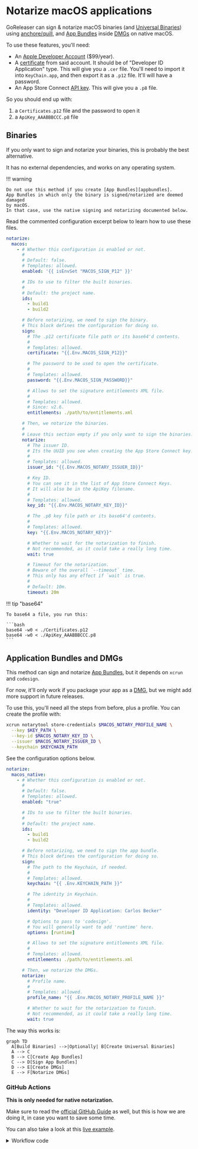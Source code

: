 # Notarize macOS applications

GoReleaser can sign & notarize macOS binaries
(and [Universal Binaries][unibin]) using [anchore/quill][quill], and
[App Bundles][appbundles] inside [DMGs][DMG] on native macOS.

To use these features, you'll need:

- An [Apple Developer Account](https://developer.apple.com/) ($99/year).
- A [certificate](https://developer.apple.com/account/resources/certificates/add)
  from said account. It should be of "Developer ID Application" type.
  This will give you a `.cer` file. You'll need to import it into
  `KeyChain.app`, and then export it as a `.p12` file. It'll will have a
  password.
- An App Store Connect
  [API key](https://appstoreconnect.apple.com/access/integrations/api/new).
  This will give you a `.p8` file.

So you should end up with:

1. a `Certificates.p12` file and the password to open it
1. a `ApiKey_AAABBBCCC.p8` file

## Binaries

If you only want to sign and notarize your binaries, this is probably the best
alternative.

It has no external dependencies, and works on any operating system.

!!! warning

    Do not use this method if you create [App Bundles][appbundles].
    App Bundles in which only the binary is signed/notarized are deemed damaged
    by macOS.
    In that case, use the native signing and notarizing documented below.

Read the commented configuration excerpt below to learn how to use these files.

```yaml title=".goreleaser.yaml"
notarize:
  macos:
    - # Whether this configuration is enabled or not.
      #
      # Default: false.
      # Templates: allowed.
      enabled: '{{ isEnvSet "MACOS_SIGN_P12" }}'

      # IDs to use to filter the built binaries.
      #
      # Default: the project name.
      ids:
        - build1
        - build2

      # Before notarizing, we need to sign the binary.
      # This block defines the configuration for doing so.
      sign:
        # The .p12 certificate file path or its base64'd contents.
        #
        # Templates: allowed.
        certificate: "{{.Env.MACOS_SIGN_P12}}"

        # The password to be used to open the certificate.
        #
        # Templates: allowed.
        password: "{{.Env.MACOS_SIGN_PASSWORD}}"

        # Allows to set the signature entitlements XML file.
        #
        # Templates: allowed.
        # Since: v2.6.
        entitlements: ./path/to/entitlements.xml

      # Then, we notarize the binaries.
      #
      # Leave this section empty if you only want to sign the binaries. (<!-- md:version-inline v2.1 -->).
      notarize:
        # The issuer ID.
        # Its the UUID you see when creating the App Store Connect key.
        #
        # Templates: allowed.
        issuer_id: "{{.Env.MACOS_NOTARY_ISSUER_ID}}"

        # Key ID.
        # You can see it in the list of App Store Connect Keys.
        # It will also be in the ApiKey filename.
        #
        # Templates: allowed.
        key_id: "{{.Env.MACOS_NOTARY_KEY_ID}}"

        # The .p8 key file path or its base64'd contents.
        #
        # Templates: allowed.
        key: "{{.Env.MACOS_NOTARY_KEY}}"

        # Whether to wait for the notarization to finish.
        # Not recommended, as it could take a really long time.
        wait: true

        # Timeout for the notarization.
        # Beware of the overall `--timeout` time.
        # This only has any effect if `wait` is true.
        #
        # Default: 10m.
        timeout: 20m
```

<!-- md:templates -->

!!! tip "base64"

    To base64 a file, you run this:

    ```bash
    base64 -w0 < ./Certificates.p12
    base64 -w0 < ./ApiKey_AAABBBCCC.p8
    ```

## Application Bundles and DMGs

<!-- md:version v2.8-unreleased -->
<!-- md:pro -->

This method can sign and notarize [App Bundles][appbundles], but it depends on
`xcrun` and `codesign`.

For now, it'll only work if you package your app as a [DMG][DMG], but we might
add more support in future releases.

To use this, you'll need all the steps from before, plus a profile.
You can create the profile with:

```bash
xcrun notarytool store-credentials $MACOS_NOTARY_PROFILE_NAME \
  --key $KEY_PATH \
  --key-id $MACOS_NOTARY_KEY_ID \
  --issuer $MACOS_NOTARY_ISSUER_ID \
  --keychain $KEYCHAIN_PATH
```

See the configuration options below.

```yaml title=".goreleaser.yaml"
notarize:
  macos_native:
    - # Whether this configuration is enabled or not.
      #
      # Default: false.
      # Templates: allowed.
      enabled: "true"

      # IDs to use to filter the built binaries.
      #
      # Default: the project name.
      ids:
        - build1
        - build2

      # Before notarizing, we need to sign the app bundle.
      # This block defines the configuration for doing so.
      sign:
        # The path to the Keychain, if needed.
        #
        # Templates: allowed.
        keychain: "{{ .Env.KEYCHAIN_PATH }}"

        # The identity in Keychain.
        #
        # Templates: allowed.
        identity: "Developer ID Application: Carlos Becker"

        # Options to pass to 'codesign'.
        # You will generally want to add 'runtime' here.
        options: [runtime]

        # Allows to set the signature entitlements XML file.
        #
        # Templates: allowed.
        entitlements: ./path/to/entitlements.xml

      # Then, we notarize the DMGs.
      notarize:
        # Profile name.
        #
        # Templates: allowed.
        profile_name: "{{ .Env.MACOS_NOTARY_PROFILE_NAME }}"

        # Whether to wait for the notarization to finish.
        # Not recommended, as it could take a really long time.
        wait: true
```

The way this works is:

```mermaid
graph TD
  A[Build Binaries] -->|Optionally| B[Create Universal Binaries]
  A --> C
  B --> C[Create App Bundles]
  C --> D[Sign App Bundles]
  D --> E[Create DMGs]
  E --> F[Notarize DMGs]
```

### GitHub Actions

**This is only needed for native notarization.**

Make sure to read the [official GitHub Guide][gh-guide] as well, but this is how
we are doing it, in case you want to save some time.

You can also take a look at this
[live example](https://github.com/goreleaser/example-notarized-apps).

<details>
  <summary>Workflow code</summary>

```yaml title=".github/workflows/release.yml"
name: goreleaser
# ...

jobs:
  goreleaser:
    runs-on: macos-latest # only on macos
    env:
      # The base64 of the contents of your '.p12' key.
      MACOS_SIGN_P12: ${{ secrets.MACOS_SIGN_P12 }}

      # The password to open the '.p12' key.
      MACOS_SIGN_PASSWORD: ${{ secrets.MACOS_SIGN_PASSWORD }}

      # A password for our temporary keychain
      KEYCHAIN_PASSWORD: ${{ secrets.KEYCHAIN_PASSWORD }}

      # The profile name to create and use for notarization.
      MACOS_NOTARY_PROFILE_NAME: ${{ secrets.MACOS_NOTARY_PROFILE_NAME }}

      # The base64 of the contents of your '.p8' key.
      MACOS_NOTARY_KEY: ${{ secrets.MACOS_NOTARY_KEY }}

      # The ID of the '.p8' key.
      # You can find it in the filename, as well as the Apple Developer Portal
      # website.
      MACOS_NOTARY_KEY_ID: ${{ secrets.MACOS_NOTARY_KEY_ID }}

      # The issuer UUID.
      # You can find it in the Apple Developer Portal website.
      MACOS_NOTARY_ISSUER_ID: ${{ secrets.MACOS_NOTARY_ISSUER_ID }}
    steps:
      # ...
      - name: "setup-keychain"
        run: |
          # create variables
          CERTIFICATE_PATH=$RUNNER_TEMP/goreleaser.p12
          KEY_PATH=$RUNNER_TEMP/goreleaser.p8
          KEYCHAIN_PATH=$RUNNER_TEMP/goreleaser.keychain-db

          # import certificate and key from secrets
          echo -n "$MACOS_SIGN_P12" | base64 --decode -o $CERTIFICATE_PATH
          echo -n "$MACOS_NOTARY_KEY" | base64 --decode -o $KEY_PATH

          # create temporary keychain
          security create-keychain -p "$KEYCHAIN_PASSWORD" $KEYCHAIN_PATH
          security set-keychain-settings -lut 21600 $KEYCHAIN_PATH
          security unlock-keychain -p "$KEYCHAIN_PASSWORD" $KEYCHAIN_PATH

          # import certificate to keychain
          security import $CERTIFICATE_PATH -P "$MACOS_SIGN_PASSWORD" -A -t cert -f pkcs12 -k $KEYCHAIN_PATH
          security set-key-partition-list -S apple-tool:,apple: -k "$KEYCHAIN_PASSWORD" $KEYCHAIN_PATH
          security list-keychain -d user -s $KEYCHAIN_PATH

          # create notary profile
          xcrun notarytool store-credentials "$MACOS_NOTARY_PROFILE_NAME" \
            --key "$KEY_PATH" \
            --key-id "$MACOS_NOTARY_KEY_ID" \
            --issuer "$MACOS_NOTARY_ISSUER_ID" \
            --keychain $KEYCHAIN_PATH

          # export the keychain path
          echo "KEYCHAIN_PATH=$KEYCHAIN_PATH" >>$GITHUB_ENV

      # ...

      - uses: goreleaser/goreleaser-action@v6
        with:
          distribution: goreleaser-pro
          version: "~> v2"
          args: release --clean
```

</details>

[unibin]: ./universalbinaries.md
[appbundles]: ./app_bundles.md
[quill]: https://github.com/anchore/quill
[DMG]: ./dmg.md
[gh-guide]: https://docs.github.com/en/actions/use-cases-and-examples/deploying/installing-an-apple-certificate-on-macos-runners-for-xcode-development
